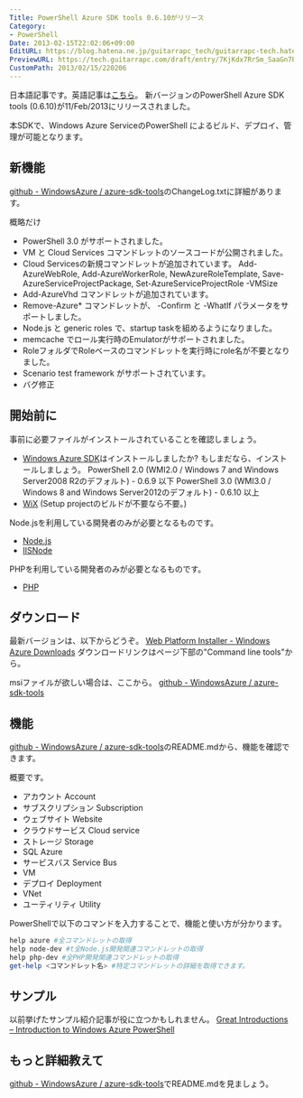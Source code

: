 ```yaml
---
Title: PowerShell Azure SDK tools 0.6.10がリリース
Category:
- PowerShell
Date: 2013-02-15T22:02:06+09:00
EditURL: https://blog.hatena.ne.jp/guitarrapc_tech/guitarrapc-tech.hatenablog.com/atom/entry/6802418398340412503
PreviewURL: https://tech.guitarrapc.com/draft/entry/7KjKdx7RrSm_SaaGn7Paex47iCw
CustomPath: 2013/02/15/220206
---
```


<!--
Date: 2013-02-15T22:02:06+09:00
URL: https://tech.guitarrapc.com/entry/2013/02/15/220206
-->

日本語記事です。英語記事は<a href="http://guitarrapc.wordpress.com/2013/02/16/powershell-new-version-of-the-azure-sdk-has-been-released/?preview=true&amp;preview_id=1672" target="_blank">こちら</a>。
新バージョンのPowerShell Azure SDK tools (0.6.10)が11/Feb/2013にリリースされました。

本SDKで、Windows Azure ServiceのPowerShell によるビルド、デプロイ、管理が可能となります。

## 新機能
<a href="https://github.com/WindowsAzure/azure-sdk-tools" target="_blank">github - WindowsAzure  / azure-sdk-tools</a>のChangeLog.txtに詳細があります。

概略だけ

- PowerShell 3.0 がサポートされました。
- VM と Cloud Services コマンドレットのソースコードが公開されました。
- Cloud Servicesの新規コマンドレットが追加されています。
Add-AzureWebRole,
Add-AzureWorkerRole,
NewAzureRoleTemplate,
Save-AzureServiceProjectPackage,
Set-AzureServiceProjectRole -VMSize
- Add-AzureVhd コマンドレットが追加されています。
- Remove-Azure* コマンドレットが、 -Confirm と -WhatIf パラメータをサポートしました。
- Node.js と generic roles で、startup taskを組めるようになりました。
- memcache でロール実行時のEmulatorがサポートされました。
- RoleフォルダでRoleベースのコマンドレットを実行時にrole名が不要となりました。
- Scenario test framework がサポートされています。
- バグ修正




## 開始前に
事前に必要ファイルがインストールされていることを確認しましょう。


-  <a href="http://www.windowsazure.com/en-us/downloads/?fb=ja-jp" target="_blank">Windows Azure SDK</a>はインストールしましたか? もしまだなら、インストールしましょう。
PowerShell 2.0 (WMI2.0 / Windows 7 and Windows Server2008 R2のデフォルト) - 0.6.9 以下
PowerShell 3.0 (WMI3.0 / Windows 8 and Windows Server2012のデフォルト) - 0.6.10 以上
- <a href="http://wix.sourceforge.net/" target="_blank">WiX</a> (Setup projectのビルドが不要なら不要。)


Node.jsを利用している開発者のみが必要となるものです。

- <a href="http://nodejs.org/" target="_blank">Node.js</a>
- <a href="https://github.com/tjanczuk/iisnode" target="_blank">IISNode</a>


PHPを利用している開発者のみが必要となるものです。

- <a href="http://php.iis.net/" target="_blank">PHP</a>



## ダウンロード
最新バージョンは、以下からどうぞ。
<a href="http://www.windowsazure.com/en-us/downloads/" target="_blank">Web Platform Installer - Windows Azure Downloads</a>
ダウンロードリンクはページ下部の"Command line tools"から。


msiファイルが欲しい場合は、ここから。
<a href="https://github.com/WindowsAzure/azure-sdk-tools" target="_blank">github - WindowsAzure  / azure-sdk-tools</a>

## 機能
 <a href="https://github.com/WindowsAzure/azure-sdk-tools" target="_blank">github - WindowsAzure  / azure-sdk-tools</a>のREADME.mdから、機能を確認できます。

概要です。

- アカウント Account
- サブスクリプション Subscription
- ウェブサイト Website
- クラウドサービス Cloud service
- ストレージ Storage
- SQL Azure
- サービスバス Service Bus
- VM
- デプロイ Deployment
- VNet
- ユーティリティ Utility




PowerShellで以下のコマンドを入力することで、機能と使い方が分かります。

```ps1
help azure #全コマンドレットの取得
help node-dev #t全Node.js開発関連コマンドレットの取得
help php-dev #全PHP開発関連コマンドレットの取得
get-help <コマンドレット名> #特定コマンドレットの詳細を取得できます。
```


## サンプル
以前挙げたサンプル紹介記事が役に立つかもしれません。
<a href="http://guitarrapc.wordpress.com/2013/02/11/great-introductions-introduction-to-windows-azure-powershell/" target="_blank">Great Introductions – Introduction to Windows Azure PowerShell</a>

## もっと詳細教えて
<a href="https://github.com/WindowsAzure/azure-sdk-tools" target="_blank">github - WindowsAzure  / azure-sdk-tools</a>でREADME.mdを見ましょう。
